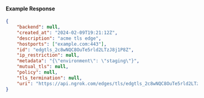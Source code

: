 <!-- Code generated for API Clients. DO NOT EDIT. -->

#### Example Response

```json
{
	"backend": null,
	"created_at": "2024-02-09T19:21:12Z",
	"description": "acme tls edge",
	"hostports": ["example.com:443"],
	"id": "edgtls_2c8wNQC8OuTe5rld2LTzJ8j1P8Z",
	"ip_restriction": null,
	"metadata": "{\"environment\": \"staging\"}",
	"mutual_tls": null,
	"policy": null,
	"tls_termination": null,
	"uri": "https://api.ngrok.com/edges/tls/edgtls_2c8wNQC8OuTe5rld2LTzJ8j1P8Z"
}
```
